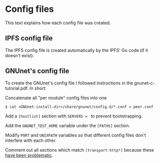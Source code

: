 # Config files

This text explains how each config file was created.

## IPFS config file

The IPFS config file is created automatically by the IPFS' Go code (if it
doesn't exist).

## GNUnet's config file

To create the GNUnet's config file I followed instructions in the
gnunet-c-tutorial.pdf. In short:

Concatenate all "per module" config files into one

```
$ cat <GNUnet-install-dir>/share/gnunet/config.d/*.conf > peer.conf
```

Add a `[hostlist]` section with `SERVERS = ` to prevent bootstrapping.

Add the `GNUNET_TEST_HOME` variable under the `[PATHS]` section.

Modify `PORT` and `UNIXPATH` variables so that different config
files don't interfere with each other.

Comment out all sections which match `[transport-http*]` because these [have
been
problematic](http://lists.gnu.org/archive/html/gnunet-developers/2017-10/msg00007.html).
